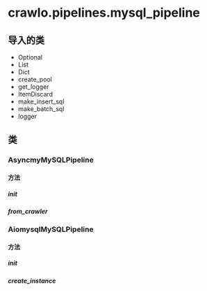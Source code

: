 # crawlo.pipelines.mysql_pipeline

## 导入的类

- Optional
- List
- Dict
- create_pool
- get_logger
- ItemDiscard
- make_insert_sql
- make_batch_sql
- logger

## 类

### AsyncmyMySQLPipeline

#### 方法

##### __init__

##### from_crawler

### AiomysqlMySQLPipeline

#### 方法

##### __init__

##### create_instance
